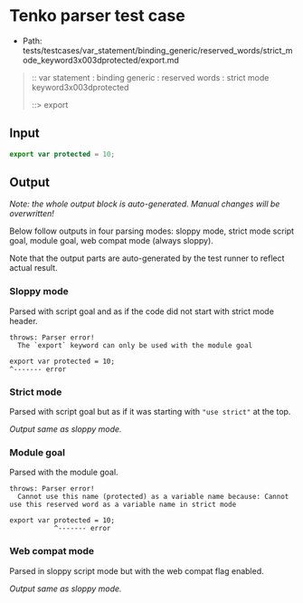 # Tenko parser test case

- Path: tests/testcases/var_statement/binding_generic/reserved_words/strict_mode_keyword3x003dprotected/export.md

> :: var statement : binding generic : reserved words : strict mode keyword3x003dprotected
>
> ::> export

## Input


`````js
export var protected = 10;
`````

## Output

_Note: the whole output block is auto-generated. Manual changes will be overwritten!_

Below follow outputs in four parsing modes: sloppy mode, strict mode script goal, module goal, web compat mode (always sloppy).

Note that the output parts are auto-generated by the test runner to reflect actual result.

### Sloppy mode

Parsed with script goal and as if the code did not start with strict mode header.

`````
throws: Parser error!
  The `export` keyword can only be used with the module goal

export var protected = 10;
^------- error
`````

### Strict mode

Parsed with script goal but as if it was starting with `"use strict"` at the top.

_Output same as sloppy mode._

### Module goal

Parsed with the module goal.

`````
throws: Parser error!
  Cannot use this name (protected) as a variable name because: Cannot use this reserved word as a variable name in strict mode

export var protected = 10;
           ^------- error
`````


### Web compat mode

Parsed in sloppy script mode but with the web compat flag enabled.

_Output same as sloppy mode._
